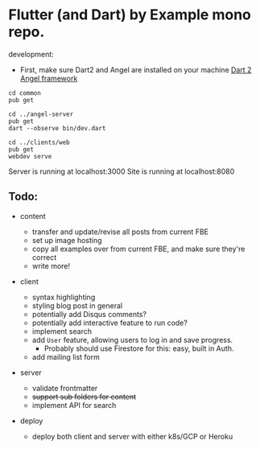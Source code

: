 # Flutter (and Dart) by Example mono repo.

development:

- First, make sure Dart2 and Angel are installed on your machine
[Dart 2](https://dart.dev/get-dart)
[Angel framework](https://github.com/angel-dart)

```text
cd common
pub get

cd ../angel-server
pub get
dart --observe bin/dev.dart

cd ../clients/web
pub get
webdev serve
```

Server is running at localhost:3000
Site is running at localhost:8080


## Todo:

- content
    - transfer and update/revise all posts from current FBE
    - set up image hosting
    - copy all examples over from current FBE, and make sure they're correct
    - write more!
    
- client
    - syntax highlighting
    - styling blog post in general
    - potentially add Disqus comments?
    - potentially add interactive feature to run code?
    - implement search
    - add `User` feature, allowing users to log in and save progress.
        - Probably should use Firestore for this: easy, built in Auth.
    - add mailing list form
    
- server
    - validate frontmatter
    - ~~support sub folders for content~~
    - implement API for search

- deploy
    - deploy both client and server with either k8s/GCP or Heroku

    
